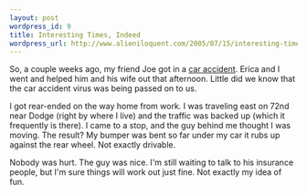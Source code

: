 ```yaml
---
layout: post
wordpress_id: 9
title: Interesting Times, Indeed
wordpress_url: http://www.alieniloquent.com/2005/07/15/interesting-times-indeed/
---
```

So, a couple weeks ago, my friend Joe got in a [car accident][1]. Erica and I
went and helped him and his wife out that afternoon. Little did we know that
the car accident virus was being passed on to us.

I got rear-ended on the way home from work. I was traveling east on 72nd near
Dodge (right by where I live) and the traffic was backed up (which it
frequently is there). I came to a stop, and the guy behind me thought I was
moving. The result? My bumper was bent so far under my car it rubs up against
the rear wheel. Not exactly drivable.

Nobody was hurt. The guy was nice. I'm still waiting to talk to his insurance
people, but I'm sure things will work out just fine. Not exactly my idea of
fun.

   [1]: http://excastle.com/blog/archive/2005/07/01/1863.aspx

